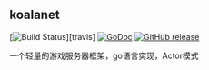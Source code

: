 ## koalanet
[![Build Status](https://api.travis-ci.org/taodev/koalanet.svg?branch=develop)][travis] [![GoDoc](https://godoc.org/github.com/taodev/koalanet?status.svg)](https://godoc.org/github.com/taodev/koalanet) [![GitHub release](https://img.shields.io/github/release/taodev/koalanet.svg)](https://github.com/taodev/koalanet/releases/latest) 

一个轻量的游戏服务器框架，go语言实现，Actor模式
